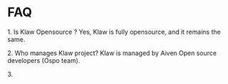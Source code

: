 # FAQ

1\. Is Klaw Opensource ? Yes, Klaw is fully opensource, and it remains
the same.

2\. Who manages Klaw project? Klaw is managed by Aiven Open source
developers (Ospo team).

3\.
